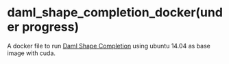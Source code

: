 # daml_shape_completion_docker(under progress)

A docker file to run [Daml Shape Completion](https://github.com/davidstutz/daml-shape-completion) using ubuntu 14.04 as base image with cuda. 

